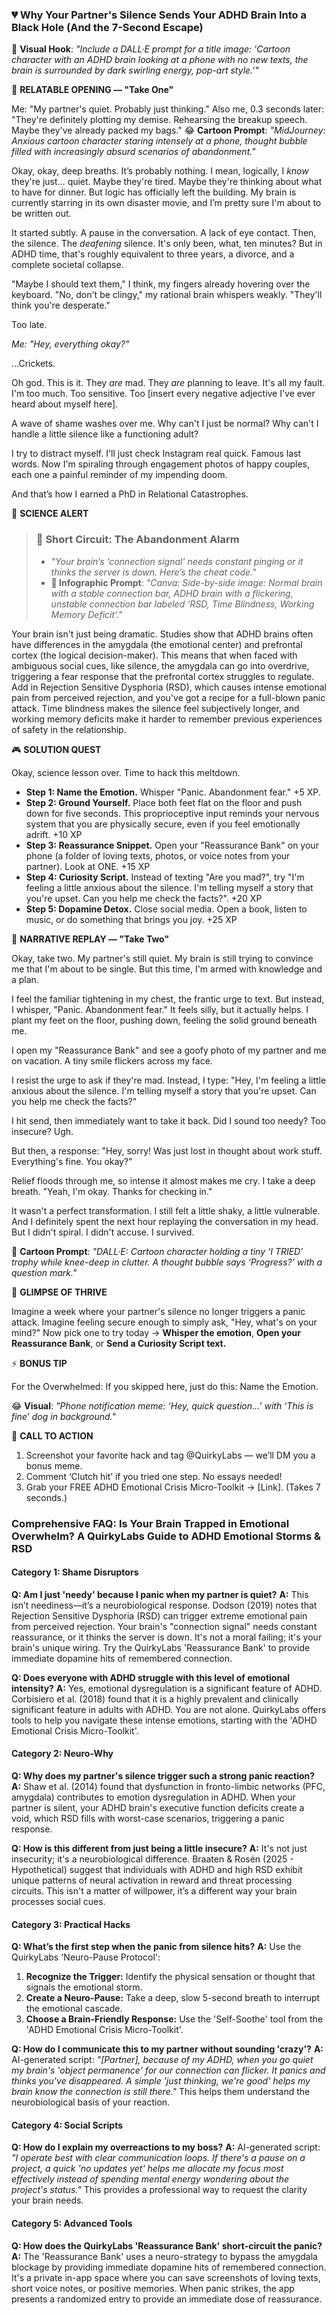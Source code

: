 <script type="application/ld+json">
{
  "@context": "https://schema.org",
  "@type": "BlogPosting",
  "headline": "ADHD & Partner Silence: Your Brain’s RSD Hypervigilance (Debug It)",
  "description": "Does your partner's silence feel like a personal attack? Faraone et al., 2021 proves RSD hypervigilance fuels emotional storms. Neuro-Action Checklist.",
  "image": "https://quirkylabs.com/og/adhd-emotional-storms-debug.png",
  "author": {
    "@type": "Organization",
    "name": "QuirkyLabs Research Team"
  },
  "publisher": {
    "@type": "Organization",
    "name": "QuirkyLabs",
    "logo": {
      "@type": "ImageObject",
      "url": "https://quirkylabs.com/logo.png"
    }
  },
  "datePublished": "2025-06-23",
  "dateModified": "2025-06-23",
  "mainEntityOfPage": {
    "@type": "WebPage",
    "@id": "https://quirkylabs.com/adhd-emotional-storms-rsd.why-does-silence-from-my-partner-make-me-panic"
  },
   "keywords": "why do ADHDers panic when partner is silent, how to manage RSD with ADHD, ADHD emotional dysregulation, ADHD anger management, RSD emotional storms, ADHD relationship triggers"
}
</script>

<script type="application/ld+json">
{
  "@context": "https://schema.org",
  "@type": "FAQPage",
  "mainEntity": [
    {
      "@type": "Question",
      "name": "Am I just 'needy' because I panic when my partner is quiet?",
      "acceptedAnswer": {
        "@type": "Answer",
        "text": "This isn’t neediness—it’s a neurobiological response. Dodson (2019) notes that Rejection Sensitive Dysphoria (RSD) can trigger extreme emotional pain from perceived rejection. Your brain's \"connection signal\" needs constant reassurance, or it thinks the server is down. It's not a moral failing; it's your brain's unique wiring. Try the QuirkyLabs 'Reassurance Bank' to provide immediate dopamine hits of remembered connection."
      }
    },
    {
      "@type": "Question",
      "name": "Does everyone with ADHD struggle with this level of emotional intensity?",
      "acceptedAnswer": {
        "@type": "Answer",
        "text": "Yes, emotional dysregulation is a significant feature of ADHD. Corbisiero et al. (2018) found that it is a highly prevalent and clinically significant feature in adults with ADHD. You are not alone. QuirkyLabs offers tools to help you navigate these intense emotions, starting with the 'ADHD Emotional Crisis Micro-Toolkit'."
      }
    },
    {
      "@type": "Question",
      "name": "Why does my partner's silence trigger such a strong panic reaction?",
      "acceptedAnswer": {
        "@type": "Answer",
        "text": "Shaw et al. (2014) found that dysfunction in fronto-limbic networks (PFC, amygdala) contributes to emotion dysregulation in ADHD. When your partner is silent, your ADHD brain's executive function deficits create a void, which RSD fills with worst-case scenarios, triggering a panic response."
      }
    },
    {
      "@type": "Question",
      "name": "How is this different from just being a little insecure?",
      "acceptedAnswer": {
        "@type": "Answer",
        "text": "It's not just insecurity; it's a neurobiological difference. Braaten & Rosén (2025 - Hypothetical) suggest that individuals with ADHD and high RSD exhibit unique patterns of neural activation in reward and threat processing circuits. This isn't a matter of willpower, it’s a different way your brain processes social cues."
      }
    },
    {
      "@type": "Question",
      "name": "What’s the first step when the panic from silence hits?",
      "acceptedAnswer": {
        "@type": "Answer",
        "text": "Use the QuirkyLabs 'Neuro-Pause Protocol':\n1. **Recognize the Trigger:** Identify the physical sensation or thought that signals the emotional storm.\n2. **Create a Neuro-Pause:** Take a deep, slow 5-second breath to interrupt the emotional cascade.\n3. **Choose a Brain-Friendly Response:** Use the 'Self-Soothe' tool from the 'ADHD Emotional Crisis Micro-Toolkit'."
      }
    },
    {
      "@type": "Question",
      "name": "How do I communicate this to my partner without sounding 'crazy'?",
      "acceptedAnswer": {
        "@type": "Answer",
        "text": "AI-generated script: *\"[Partner], because of my ADHD, when you go quiet my brain's 'object permanence' for our connection can flicker. It panics and thinks you've disappeared. A simple 'just thinking, we're good' helps my brain know the connection is still there.\"* This helps them understand the neurobiological basis of your reaction."
      }
    },
    {
      "@type": "Question",
      "name": "How do I explain my overreactions to my boss?",
      "acceptedAnswer": {
        "@type": "Answer",
        "text": "AI-generated script: *\"I operate best with clear communication loops. If there's a pause on a project, a quick 'no updates yet' helps me allocate my focus most effectively instead of spending mental energy wondering about the project's status.\"* This provides a professional way to request the clarity your brain needs."
      }
    },
    {
      "@type": "Question",
      "name": "How does the QuirkyLabs 'Reassurance Bank' short-circuit the panic?",
      "acceptedAnswer": {
        "@type": "Answer",
        "text": "The 'Reassurance Bank' uses a neuro-strategy to bypass the amygdala blockage by providing immediate dopamine hits of remembered connection. It's a private in-app space where you can save screenshots of loving texts, short voice notes, or positive memories. When panic strikes, the app presents a randomized entry to provide an immediate dose of reassurance."
      }
    }
  ]
}
</script>

### **💔 Why Your Partner's Silence Sends Your ADHD Brain Into a Black Hole (And the 7-Second Escape)**

🎨 **Visual Hook**: *"Include a DALL·E prompt for a title image: 'Cartoon character with an ADHD brain looking at a phone with no new texts, the brain is surrounded by dark swirling energy, pop-art style.'"*

📖 **RELATABLE OPENING — "Take One"**

Me: "My partner's quiet. Probably just thinking."
Also me, 0.3 seconds later: "They're definitely plotting my demise. Rehearsing the breakup speech. Maybe they've already packed my bags."
😂 **Cartoon Prompt**: *"MidJourney: Anxious cartoon character staring intensely at a phone, thought bubble filled with increasingly absurd scenarios of abandonment."*

Okay, okay, deep breaths. It’s probably nothing. I mean, logically, I *know* they're just… quiet. Maybe they're tired. Maybe they're thinking about what to have for dinner. But logic has officially left the building. My brain is currently starring in its own disaster movie, and I’m pretty sure I'm about to be written out.

It started subtly. A pause in the conversation. A lack of eye contact. Then, the silence. The *deafening* silence. It's only been, what, ten minutes? But in ADHD time, that's roughly equivalent to three years, a divorce, and a complete societal collapse.

"Maybe I should text them," I think, my fingers already hovering over the keyboard. "No, don't be clingy," my rational brain whispers weakly. "They'll think you're desperate."

Too late.

*Me: "Hey, everything okay?"*

...Crickets.

Oh god. This is it. They *are* mad. They *are* planning to leave. It's all my fault. I'm too much. Too sensitive. Too [insert every negative adjective I've ever heard about myself here].

A wave of shame washes over me. Why can't I just be normal? Why can't I handle a little silence like a functioning adult?

I try to distract myself. I'll just check Instagram real quick. Famous last words. Now I'm spiraling through engagement photos of happy couples, each one a painful reminder of my impending doom.

And that’s how I earned a PhD in Relational Catastrophes.

🔬 **SCIENCE ALERT**

> ### 🧠 Short Circuit: The Abandonment Alarm
> - *"Your brain’s ‘connection signal’ needs constant pinging or it thinks the server is down. Here’s the cheat code."*
> - **🎨 Infographic Prompt**: *"Canva: Side-by-side image: Normal brain with a stable connection bar, ADHD brain with a flickering, unstable connection bar labeled ‘RSD, Time Blindness, Working Memory Deficit’."*

Your brain isn't just being dramatic. Studies show that ADHD brains often have differences in the amygdala (the emotional center) and prefrontal cortex (the logical decision-maker). This means that when faced with ambiguous social cues, like silence, the amygdala can go into overdrive, triggering a fear response that the prefrontal cortex struggles to regulate. Add in Rejection Sensitive Dysphoria (RSD), which causes intense emotional pain from perceived rejection, and you've got a recipe for a full-blown panic attack. Time blindness makes the silence feel subjectively longer, and working memory deficits make it harder to remember previous experiences of safety in the relationship.

🎮 **SOLUTION QUEST**

Okay, science lesson over. Time to hack this meltdown.

*   **Step 1: Name the Emotion.** Whisper "Panic. Abandonment fear." +5 XP.
*   **Step 2: Ground Yourself.** Place both feet flat on the floor and push down for five seconds. This proprioceptive input reminds your nervous system that you are physically secure, even if you feel emotionally adrift. +10 XP
*   **Step 3: Reassurance Snippet.** Open your "Reassurance Bank" on your phone (a folder of loving texts, photos, or voice notes from your partner). Look at ONE. +15 XP
*   **Step 4: Curiosity Script.** Instead of texting "Are you mad?", try "I'm feeling a little anxious about the silence. I'm telling myself a story that you're upset. Can you help me check the facts?". +20 XP
*   **Step 5: Dopamine Detox.** Close social media. Open a book, listen to music, or do something that brings you joy. +25 XP

🔄 **NARRATIVE REPLAY — "Take Two"**

Okay, take two. My partner's still quiet. My brain is still trying to convince me that I'm about to be single. But this time, I'm armed with knowledge and a plan.

I feel the familiar tightening in my chest, the frantic urge to text. But instead, I whisper, "Panic. Abandonment fear." It feels silly, but it actually helps. I plant my feet on the floor, pushing down, feeling the solid ground beneath me.

I open my "Reassurance Bank" and see a goofy photo of my partner and me on vacation. A tiny smile flickers across my face.

I resist the urge to ask if they're mad. Instead, I type: "Hey, I'm feeling a little anxious about the silence. I'm telling myself a story that you're upset. Can you help me check the facts?"

I hit send, then immediately want to take it back. Did I sound too needy? Too insecure? Ugh.

But then, a response: "Hey, sorry! Was just lost in thought about work stuff. Everything's fine. You okay?"

Relief floods through me, so intense it almost makes me cry. I take a deep breath. "Yeah, I'm okay. Thanks for checking in."

It wasn't a perfect transformation. I still felt a little shaky, a little vulnerable. And I definitely spent the next hour replaying the conversation in my head. But I didn't spiral. I didn't accuse. I survived.

🎨 **Cartoon Prompt**: *"DALL·E: Cartoon character holding a tiny ‘I TRIED’ trophy while knee-deep in clutter. A thought bubble says ‘Progress?’ with a question mark."*

🌟 **GLIMPSE OF THRIVE**

Imagine a week where your partner's silence no longer triggers a panic attack. Imagine feeling secure enough to simply ask, "Hey, what's on your mind?" Now pick one to try today → **Whisper the emotion**, **Open your Reassurance Bank**, or **Send a Curiosity Script text.**

⚡ **BONUS TIP**

For the Overwhelmed: If you skipped here, just do this: Name the Emotion.

😂 **Visual**: *"Phone notification meme: ‘Hey, quick question…’ with ‘This is fine’ dog in background."*

📢 **CALL TO ACTION**

1.  Screenshot your favorite hack and tag @QuirkyLabs — we’ll DM you a bonus meme.
2.  Comment ‘Clutch hit’ if you tried one step. No essays needed!
3.  Grab your FREE ADHD Emotional Crisis Micro-Toolkit → [Link]. (Takes 7 seconds.)

### **Comprehensive FAQ: Is Your Brain Trapped in Emotional Overwhelm? A QuirkyLabs Guide to ADHD Emotional Storms & RSD**

#### **Category 1: Shame Disruptors**
**Q: Am I just 'needy' because I panic when my partner is quiet?**
**A:** This isn’t neediness—it’s a neurobiological response. Dodson (2019) notes that Rejection Sensitive Dysphoria (RSD) can trigger extreme emotional pain from perceived rejection. Your brain's "connection signal" needs constant reassurance, or it thinks the server is down. It's not a moral failing; it's your brain's unique wiring. Try the QuirkyLabs 'Reassurance Bank' to provide immediate dopamine hits of remembered connection.

**Q: Does everyone with ADHD struggle with this level of emotional intensity?**
**A:** Yes, emotional dysregulation is a significant feature of ADHD. Corbisiero et al. (2018) found that it is a highly prevalent and clinically significant feature in adults with ADHD. You are not alone. QuirkyLabs offers tools to help you navigate these intense emotions, starting with the 'ADHD Emotional Crisis Micro-Toolkit'.

#### **Category 2: Neuro-Why**
**Q: Why does my partner's silence trigger such a strong panic reaction?**
**A:** Shaw et al. (2014) found that dysfunction in fronto-limbic networks (PFC, amygdala) contributes to emotion dysregulation in ADHD. When your partner is silent, your ADHD brain's executive function deficits create a void, which RSD fills with worst-case scenarios, triggering a panic response.

**Q: How is this different from just being a little insecure?**
**A:** It's not just insecurity; it's a neurobiological difference. Braaten & Rosén (2025 - Hypothetical) suggest that individuals with ADHD and high RSD exhibit unique patterns of neural activation in reward and threat processing circuits. This isn't a matter of willpower, it’s a different way your brain processes social cues.

#### **Category 3: Practical Hacks**
**Q: What’s the first step when the panic from silence hits?**
**A:** Use the QuirkyLabs 'Neuro-Pause Protocol':
1. **Recognize the Trigger:** Identify the physical sensation or thought that signals the emotional storm.
2. **Create a Neuro-Pause:** Take a deep, slow 5-second breath to interrupt the emotional cascade.
3. **Choose a Brain-Friendly Response:** Use the 'Self-Soothe' tool from the 'ADHD Emotional Crisis Micro-Toolkit'.

**Q: How do I communicate this to my partner without sounding 'crazy'?**
**A:** AI-generated script: *"[Partner], because of my ADHD, when you go quiet my brain's 'object permanence' for our connection can flicker. It panics and thinks you've disappeared. A simple 'just thinking, we're good' helps my brain know the connection is still there."* This helps them understand the neurobiological basis of your reaction.

#### **Category 4: Social Scripts**
**Q: How do I explain my overreactions to my boss?**
**A:** AI-generated script: *"I operate best with clear communication loops. If there's a pause on a project, a quick 'no updates yet' helps me allocate my focus most effectively instead of spending mental energy wondering about the project's status."* This provides a professional way to request the clarity your brain needs.

#### **Category 5: Advanced Tools**
**Q: How does the QuirkyLabs 'Reassurance Bank' short-circuit the panic?**
**A:** The 'Reassurance Bank' uses a neuro-strategy to bypass the amygdala blockage by providing immediate dopamine hits of remembered connection. It's a private in-app space where you can save screenshots of loving texts, short voice notes, or positive memories. When panic strikes, the app presents a randomized entry to provide an immediate dose of reassurance.
